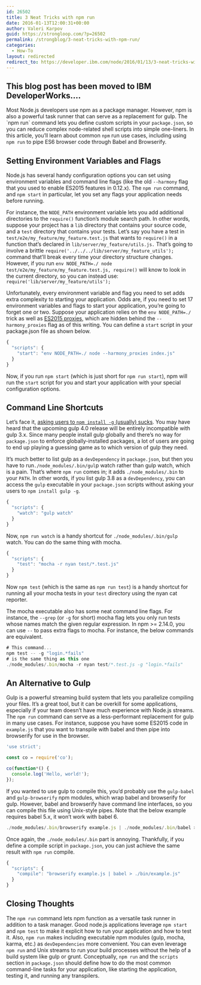 ```yaml
---
id: 26502
title: 3 Neat Tricks with npm run
date: 2016-01-13T12:00:31+00:00
author: Valeri Karpov
guid: https://strongloop.com/?p=26502
permalink: /strongblog/3-neat-tricks-with-npm-run/
categories:
  - How-To
layout: redirected
redirect_to: https://developer.ibm.com/node/2016/01/13/3-neat-tricks-with-npm-run/
---
```

This blog post has been moved to IBM DeveloperWorks....
---
Most Node.js developers use npm as a package manager. However, npm is also a powerful task runner that can serve as a replacement for gulp. The \`npm run\` command lets you define custom scripts in your `package.json`, so you can reduce complex node-related shell scripts into simple one-liners. In this article, you&#8217;ll learn about common `npm` run use cases, including using `npm run` to pipe ES6 browser code through Babel and Browserify.
  
<!--more-->

## **Setting Environment Variables and Flags**

Node.js has several handy configuration options you can set using environment variables and command line flags (like the old `--harmony` flag that you used to enable ES2015 features in 0.12.x). The `npm run` command, and `npm start` in particular, let you set any flags your application needs before running.

For instance, the `NODE_PATH` environment variable lets you add additional directories to the `require()` function&#8217;s module search path. In other words, suppose your project has a `lib` directory that contains your source code, and a `test` directory that contains your tests. Let&#8217;s say you have a test in `test/e2e/my_feature/my_feature.test.js` that wants to `require()` in a function that&#8217;s declared in `lib/server/my_feature/utils.js.` That&#8217;s going to involve a brittle `require('../../../lib/server/my_feature_utils');` command that&#8217;ll break every time your directory structure changes. However, if you run `env NODE_PATH=./ node test/e2e/my_feature/my_feature.test.js, require()` will know to look in the current directory, so you can instead use: `require('lib/server/my_feature/utils');`

Unfortunately, every environment variable and flag you need to set adds extra complexity to starting your application. Odds are, if you need to set 17 environment variables and flags to start your application, you&#8217;re going to forget one or two. Suppose your application relies on the `env NODE_PATH=./` trick as well as [ES2015 proxies](http://thecodebarbarian.com/2015/04/24/80-20-guide-to-ecmascript-6-proxies), which are hidden behind the `--harmony_proxies` flag as of this writing. You can define a `start` script in your package.json file as shown below.

```js
{
  "scripts": {
    "start": "env NODE_PATH=./ node --harmony_proxies index.js"
  }
}
```

Now, if you run `npm start` (which is just short for `npm run start`), npm will run the `start` script for you and start your application with your special configuration options.

## **Command Line Shortcuts**

Let&#8217;s face it, [asking users to `npm install -g` (usually) sucks](http://thecodebarbarian.com/2015/02/27/npm-install--g). You may have heard that the upcoming gulp 4.0 release will be entirely incompatible with gulp 3.x. Since many people install gulp globally and there&#8217;s no way for `package.json` to enforce globally-installed packages, a lot of users are going to end up playing a guessing game as to which version of gulp they need.

It&#8217;s much better to list gulp as a `devDependency` in `package.json`, but then you have to run`./node_modules/.bin/gul`p watch rather than gulp watch, which is a pain. That&#8217;s where `npm run` comes in; it adds `./node_modules/.bin` to your `PATH`. In other words, if you list gulp 3.8 as a `devDependency`, you can access the `gulp` executable in your `package.json` scripts without asking your users to `npm install gulp -g`.

```js
{
  "scripts": {
    "watch": "gulp watch"
  }
}
```

Now, `npm run watch` is a handy shortcut for `./node_modules/.bin/gulp` watch. You can do the same thing with mocha.

```js
{
  "scripts": {
    "test": "mocha -r nyan test/*.test.js"
  }
}
```

Now `npm test` (which is the same as `npm run test`) is a handy shortcut for running all your mocha tests in your `test` directory using the nyan cat reporter.

The mocha executable also has some neat command line flags. For instance, the `--grep` (or `-g` for short) mocha flag lets you only run tests whose names match the given regular expression. In npm >= 2.14.0, you can use `--` to pass extra flags to mocha. For instance, the below commands are equivalent.

```js
# This command...
npm test -- -g "login.*fails"
# is the same thing as this one
./node_modules/.bin/mocha -r nyan test/*.test.js -g "login.*fails"
```

## **An Alternative to Gulp**

Gulp is a powerful streaming build system that lets you parallelize compiling your files. It&#8217;s a great tool, but it can be overkill for some applications, especially if your team doesn&#8217;t have much experience with Node.js streams. The `npm run` command can serve as a less-performant replacement for gulp in many use cases. For instance, suppose you have some ES2015 code in `example.js` that you want to transpile with babel and then pipe into browserify for use in the browser.

```js
'use strict';

const co = require('co');

co(function*() {
  console.log('Hello, world!');
});
```

If you wanted to use gulp to compile this, you&#8217;d probably use the `gulp-babel` and `gulp-browserify` npm modules, which wrap babel and browserify for gulp. However, babel and browserify have command line interfaces, so you can compile this file using Unix-style pipes. Note that the below example requires babel 5.x, it won&#8217;t work with babel 6.

```js
./node_modules/.bin/browserify example.js | ./node_modules/.bin/babel > ./bin/example.js
```

Once again, the `./node_modules/.bin` part is annoying. Thankfully, if you define a compile script in `package.json`, you can just achieve the same result with `npm run` compile.

```js
{
  "scripts": {
    "compile": "browserify example.js | babel > ./bin/example.js"
  }
}
```

## **Closing Thoughts**

The `npm run` command lets npm function as a versatile task runner in addition to a task manager. Good node.js applications leverage `npm start` and `npm test` to make it explicit how to run your application and how to test it. Also, `npm run` makes including executable npm modules (gulp, mocha, karma, etc.) as `devDependencies` more convenient. You can even leverage `npm run` and Unix streams to run your build processes without the help of a build system like gulp or grunt. Conceptually, `npm run` and the `scripts` section in `package.json` should define how to do the most common command-line tasks for your application, like starting the application, testing it, and running any transpilers.

